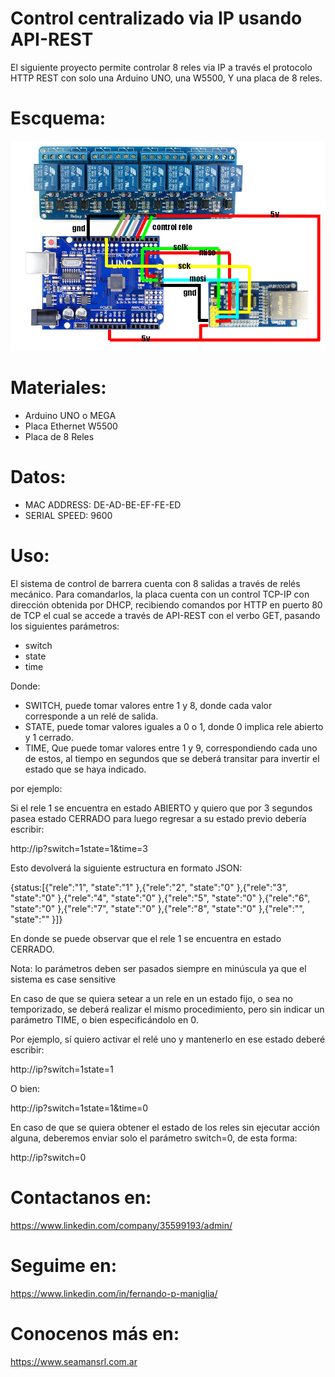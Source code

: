 # Control centralizado via IP usando API-REST

El siguiente proyecto permite controlar 8 reles via IP a través el protocolo HTTP REST con solo una Arduino UNO, una W5500, Y una placa de 8 reles.

# Escquema:

![Esquema](Esquema.png)


# Materiales:
- Arduino UNO o MEGA
- Placa Ethernet W5500
- Placa de 8 Reles

# Datos:
- MAC ADDRESS: DE-AD-BE-EF-FE-ED
- SERIAL SPEED: 9600

# Uso:
El sistema de control de barrera cuenta con 8 salidas a través de relés mecánico. 
Para comandarlos, la placa cuenta con un control TCP-IP con dirección obtenida por DHCP, recibiendo comandos por HTTP en puerto 80 de TCP el cual se accede a través de API-REST con el verbo GET, pasando los siguientes parámetros:
-	switch
-	state
-	time

Donde:

- SWITCH, puede tomar valores entre 1 y 8, donde cada valor corresponde a un relé de salida.
- STATE, puede tomar valores iguales a 0 o 1, donde 0 implica rele abierto y 1 cerrado.
- TIME, Que puede tomar valores entre 1 y 9, correspondiendo cada uno de estos, al tiempo en segundos que se deberá transitar para invertir el estado que se haya indicado. 

por ejemplo:

Si el rele 1 se encuentra en estado ABIERTO y quiero que por 3 segundos pasea estado CERRADO para luego regresar a su estado previo debería escribir:

http://ip?switch=1state=1&time=3

Esto devolverá la siguiente estructura en formato JSON:


{status:[{"rele":"1", "state":"1" },{"rele":"2", "state":"0" },{"rele":"3", "state":"0" },{"rele":"4", "state":"0" },{"rele":"5", "state":"0" },{"rele":"6", "state":"0" },{"rele":"7", "state":"0" },{"rele":"8", "state":"0" },{"rele":"", "state":"" }]}


En donde se puede observar que el rele 1 se encuentra en estado CERRADO.

Nota: lo parámetros deben ser pasados siempre en minúscula ya que el sistema es case sensitive

En caso de que se quiera setear a un rele en un estado fijo, o sea no temporizado, se deberá realizar el mismo procedimiento, pero sin indicar un parámetro TIME, o bien especificándolo en 0. 

Por ejemplo, sí quiero activar el relé uno y mantenerlo en ese estado deberé escribir:

http://ip?switch=1state=1

O bien:

http://ip?switch=1state=1&time=0


En caso de que se quiera obtener el estado de los reles sin ejecutar acción alguna, deberemos enviar solo el parámetro switch=0, de esta forma:

http://ip?switch=0

# Contactanos en:
https://www.linkedin.com/company/35599193/admin/

# Seguime en:
https://www.linkedin.com/in/fernando-p-maniglia/

# Conocenos más en:
https://www.seamansrl.com.ar
